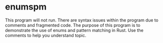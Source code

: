 # enumspm
This program will not run. There are syntax issues within the program due to comments and fragmented code. The purpose of this program is to demonstrate the use of enums and pattern matching in Rust. Use the comments to help you understand topic.